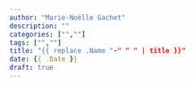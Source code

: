 ```yaml
---
author: "Marie-Noëlle Gachet"
description: ""
categories: ["",""]
tags: ["",""]
title: "{{ replace .Name "-" " " | title }}"
date: {{ .Date }}
draft: true
---
```



